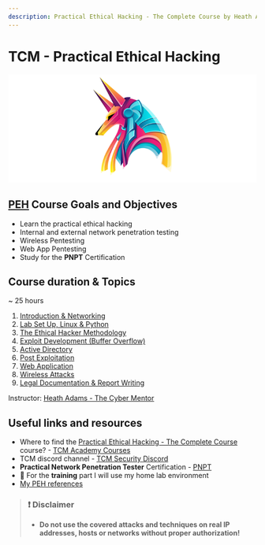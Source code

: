 ```yaml
---
description: Practical Ethical Hacking - The Complete Course by Heath Adams
---
```


# TCM - Practical Ethical Hacking

![Practical Ethical Hacking - academy.tcm-sec.com - © TCM Security](.gitbook/assets/peh.png)

## [PEH](https://academy.tcm-sec.com/p/practical-ethical-hacking-the-complete-course) Course Goals and Objectives

* Learn the practical ethical hacking
* Internal and external network penetration testing
* Wireless Pentesting
* Web App Pentesting
* Study for the **PNPT** Certification

## Course duration & Topics

~	25 hours

1. [Introduction & Networking](1-intro/README.md)
2. [Lab Set Up, Linux & Python](2-lab/README.md)
3. [The Ethical Hacker Methodology](3-eth-hack/README.md)
4. [Exploit Development (Buffer Overflow)](4-exploit-dev/README.md)
5. [Active Directory](5-active-directory/README.md)
6. [Post Exploitation](6-post-exploitation/README.md)
7. [Web Application](7-webapp/README.md)
8. [Wireless Attacks](8-wireless/README.md)
9. [Legal Documentation & Report Writing](9-report/README.md)

Instructor: [Heath Adams - The Cyber Mentor](https://www.thecybermentor.com/)

## Useful links and resources

* Where to find the [Practical Ethical Hacking - The Complete Course](https://academy.tcm-sec.com/p/practical-ethical-hacking-the-complete-course) course? - [TCM Academy Courses](https://academy.tcm-sec.com/courses)
* TCM discord channel - [TCM Security Discord](https://discord.gg/tcm)
* **Practical Network Penetration Tester** Certification - [PNPT](https://certifications.tcm-sec.com/pnpt/)
* 🔬 For the **training** part I will use my home lab environment
* [My PEH references](peh-references.md)

> ### ❗ Disclaimer
>
> * **Do not use the covered attacks and techniques on real IP addresses, hosts or networks without proper authorization!**
